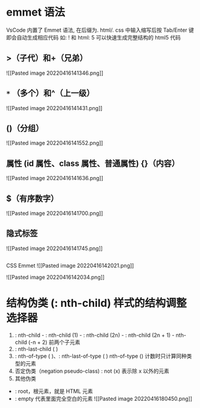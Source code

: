 # emmet 语法
VsCode 内置了 Emmet 语法, 在后缀为. html/. css 中输入缩写后按 Tab/Enter 键即会自动生成相应代码
如: ! 和 html: 5 可以快速生成完整结构的 html5 代码
## >（子代）和+（兄弟）
![[Pasted image 20220416141346.png]]
##  `*` （多个）和^（上一级）
![[Pasted image 20220416141431.png]]

##  ()（分组）
![[Pasted image 20220416141552.png]]

## 属性 (id 属性、class 属性、普通属性) {}（内容）
![[Pasted image 20220416141636.png]]

## $（有序数字）
![[Pasted image 20220416141700.png]]

## 隐式标签
![[Pasted image 20220416141745.png]]

## 
CSS Emmet
![[Pasted image 20220416142021.png]]

![[Pasted image 20220416142034.png]]

# 结构伪类 (: nth-child)   样式的结构调整选择器

1. : nth-child
	 	- : nth-child (1)
	 	- : nth-child (2n)
	 	- : nth-child (2n + 1)
	 	- nth-child (-n + 2)  前两个子元素
2. : nth-last-child ( )
3. : nth-of-type ( )、: nth-last-of-type ( )
	nth-of-type () 计数时只计算同种类型的元素
4. 否定伪类（negation pseudo-class)
	: not (x) 表示除 x 以外的元素
5. 其他伪类
- : root，根元素，就是 HTML 元素 
-  : empty 代表里面完全空白的元素
![[Pasted image 20220416180450.png]]
